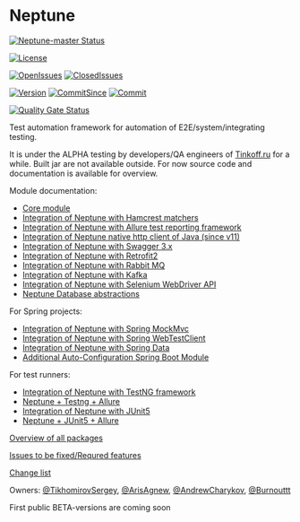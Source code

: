 # Neptune

[![Neptune-master Status](https://github.com/Tinkoff/neptune/workflows/gradle-ci/badge.svg)](https://github.com/TinkoffCreditSystems/neptune/actions)

[![License][license-badge]][license-link]

[![OpenIssues][openissues-badge]][openissues-link]
[![ClosedIssues][closedissues-badge]][closedissues-link]

[![Version][version-badge]][version-link]
[![CommitSince][commitsince-badge]][commitsince-link]
[![Commit][commit-badge]][commit-link]


[build-badge]: https://travis-ci.com/Tinkoff/neptune.svg?branch=master
[build-link]: https://travis-ci.com/Tinkoff/neptune

[version-badge]: https://img.shields.io/github/v/tag/Tinkoff/neptune?label=release
[version-link]: https://github.com/Tinkoff/neptune/releases

[commitsince-badge]: https://img.shields.io/github/commits-since/Tinkoff/neptune/0.20.0-ALPHA
[commitsince-link]: https://github.com/Tinkoff/neptune/compare/0.20.0-ALPHA...master

[commit-badge]: https://img.shields.io/github/last-commit/Tinkoff/neptune/master?color=blue
[commit-link]: https://github.com/Tinkoff/neptune/commits/master

[license-badge]: https://img.shields.io/github/license/Tinkoff/neptune?color=9cf
[license-link]: https://github.com/Tinkoff/neptune/blob/master/LICENSE

[reposize-badge]: https://img.shields.io/github/repo-size/Tinkoff/neptune?color=9cf

[openissues-badge]: https://img.shields.io/github/issues-raw/Tinkoff/neptune
[openissues-link]: https://github.com/Tinkoff/neptune/issues?q=is%3Aopen+is%3Aissue

[closedissues-badge]: https://img.shields.io/github/issues-closed-raw/Tinkoff/neptune
[closedissues-link]: https://github.com/Tinkoff/neptune/issues?q=is%3Aissue+is%3Aclosed

[![Quality Gate Status](https://sonarcloud.io/api/project_badges/measure?project=neptune&metric=alert_status)](https://sonarcloud.io/summary/new_code?id=neptune)

Test automation framework for automation of E2E/system/integrating testing.

It is under the ALPHA testing by developers/QA engineers of [Tinkoff.ru](https://www.tinkoff.ru/software/) for a while. Built jar are not available outside. For now source code and documentation is available for overview.

Module documentation:

- [Core module](core.api/README.md)
- [Integration of Neptune with Hamcrest matchers](check/README.md)
- [Integration of Neptune with Allure test reporting framework](allure.integration/README.md)
- [Integration of Neptune native http client of Java (since v11)](http.api/README.md)
- [Integration of Neptune with Swagger 3.x](neptune.swagger.codegen/README.md)
- [Integration of Neptune with Retrofit2](retrofit2/README.md)
- [Integration of Neptune with Rabbit MQ](rabbit.mq/README.MD)  
- [Integration of Neptune with Kafka](kafka/README.md)
- [Integration of Neptune with Selenium WebDriver API](selenium/README.md)
- [Neptune Database abstractions](database.abstractions/README.md)

For Spring projects:
- [Integration of Neptune with Spring MockMvc](spring.mock.mvc/README.md)
- [Integration of Neptune with Spring WebTestClient](spring.web.testclient/README.md)
- [Integration of Neptune with Spring Data](spring.data/README.md)
- [Additional Auto-Configuration Spring Boot Module](neptune-spring-boot-starter/README.md)

For test runners:
- [Integration of Neptune with TestNG framework](testng.integration/README.md)
- [Neptune + Testng + Allure](allure.testng.bridge/README.md)
- [Integration of Neptune with JUnit5](jupiter.integration/README.md)
- [Neptune + JUnit5 + Allure](allure.jupiter.bridge/README.md)

[Overview of all packages](https://tinkoff.github.io/neptune/overview-summary.html)

[Issues to be fixed/Requred features](https://github.com/Tinkoff/neptune/issues)

[Change list](https://github.com/Tinkoff/neptune/releases)

Owners: [@TikhomirovSergey](https://github.com/TikhomirovSergey), [@ArisAgnew](https://github.com/ArisAgnew), [@AndrewCharykov](https://github.com/AndrewCharykov), [@Burnouttt](https://github.com/Burnouttt)

First public BETA-versions are coming soon
